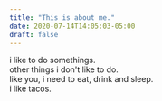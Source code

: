```yaml
---
title: "This is about me."
date: 2020-07-14T14:05:03-05:00
draft: false
---
```

i like to do somethings.  
other things i don't like to do.  
like you, i need to eat, drink and sleep.  
i like tacos.
